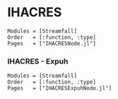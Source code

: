 # IHACRES

```@autodocs
Modules = [Streamfall]
Order   = [:function, :type]
Pages   = ["IHACRESNode.jl"]
```

### IHACRES - Expuh

```@autodocs
Modules = [Streamfall]
Order   = [:function, :type]
Pages   = ["IHACRESExpuhNode.jl"]
```
